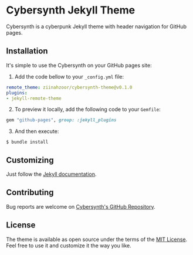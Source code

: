 # Cybersynth Jekyll Theme

Cybersynth is a cyberpunk Jekyll theme with header navigation for GitHub pages.

## Installation

It's simple to use the Cybersynth on your GitHub pages site:

1. Add the code bellow to your `_config.yml` file:
    
```yaml
remote_theme: ziinahzoor/cybersynth-theme@v0.1.0
plugins:
- jekyll-remote-theme
```

2. To preview it locally, add the following code to your `Gemfile`:

```ruby
gem "github-pages", group: :jekyll_plugins
```

3. And then execute:

```
$ bundle install
```

## Customizing

Just follow the [Jekyll documentation](https://jekyllrb.com/docs/themes/).

## Contributing

Bug reports are welcome on [Cybersynth's GitHub Repository](https://github.com/ziinahzoor/cybersynth-theme).

## License

The theme is available as open source under the terms of the [MIT License](https://opensource.org/licenses/MIT). Feel free to use it and customize it the way you like.
